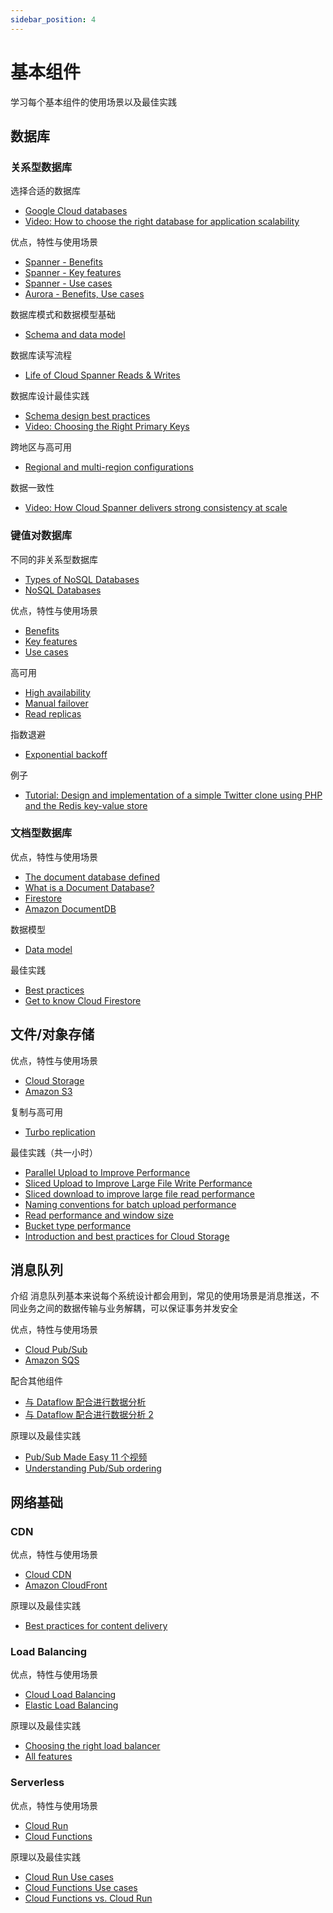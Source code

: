 ```yaml
---
sidebar_position: 4
---
```


# 基本组件

学习每个基本组件的使用场景以及最佳实践

## 数据库

### 关系型数据库

选择合适的数据库

- [Google Cloud databases](https://cloud.google.com/products/databases)
- [Video: How to choose the right database for application scalability](https://www.youtube.com/watch?v=ilmF944dSJY)

优点，特性与使用场景

- [Spanner - Benefits](https://cloud.google.com/spanner#section-1)
- [Spanner - Key features](https://cloud.google.com/spanner#section-2)
- [Spanner - Use cases](https://cloud.google.com/spanner#section-6)
- [Aurora - Benefits, Use cases](https://aws.amazon.com/rds/aurora/)

数据库模式和数据模型基础

- [Schema and data model ](https://cloud.google.com/spanner/docs/schema-and-data-model)

数据库读写流程

- [Life of Cloud Spanner Reads & Writes](https://cloud.google.com/spanner/docs/whitepapers/life-of-reads-and-writes#aside-distributed-filesystems)

数据库设计最佳实践

- [Schema design best practices ](https://cloud.google.com/spanner/docs/schema-design)
- [Video: Choosing the Right Primary Keys](https://www.youtube.com/watch?v=FFTHQt_KFNM)

跨地区与高可用

- [Regional and multi-region configurations ](https://cloud.google.com/spanner/docs/instance-configurations)

数据一致性

- [Video: How Cloud Spanner delivers strong consistency at scale](https://www.youtube.com/watch?v=sOtlaH-QlxM)


### 键值对数据库

不同的非关系型数据库

- [Types of NoSQL Databases](https://aws.amazon.com/nosql/)
- [NoSQL Databases](https://www.couchbase.com/resources/why-nosql)

优点，特性与使用场景

- [Benefits](https://cloud.google.com/memorystore#section-1)
- [Key features](https://cloud.google.com/memorystore#section-2)
- [Use cases](https://aws.amazon.com/dynamodb/)

高可用

- [High availability](https://cloud.google.com/memorystore/docs/redis/high-availability)
- [Manual failover](https://cloud.google.com/memorystore/docs/redis/manual-failover-overview)
- [Read replicas](https://cloud.google.com/memorystore/docs/redis/read-replicas)

指数退避

- [Exponential backoff](https://cloud.google.com/memorystore/docs/redis/exponential-backoff)

例子

- [Tutorial: Design and implementation of a simple Twitter clone using PHP and the Redis key-value store](https://redis.io/topics/twitter-clone)

### 文档型数据库

优点，特性与使用场景

- [The document database defined](https://aws.amazon.com/nosql/document/)
- [What is a Document Database?](https://www.mongodb.com/document-databases)
- [Firestore](https://cloud.google.com/firestore)
- [Amazon DocumentDB](https://aws.amazon.com/documentdb/)

数据模型

- [Data model](https://cloud.google.com/firestore/docs/data-model)

最佳实践

- [Best practices](https://cloud.google.com/firestore/docs/best-practices)
- [Get to know Cloud Firestore](https://www.youtube.com/watch?v=v_hR4K4auoQ&list=PLl-K7zZEsYLluG5MCVEzXAQ7ACZBCuZgZ&index=1)

## 文件/对象存储

优点，特性与使用场景

- [Cloud Storage](https://cloud.google.com/storage)
- [Amazon S3](https://aws.amazon.com/s3/)

复制与高可用

- [Turbo replication](https://cloud.google.com/storage/docs/turbo-replication)

最佳实践（共一小时）

- [Parallel Upload to Improve Performance](https://www.youtube.com/watch?v=oEto_3jr1ec&list=PLIivdWyY5sqJcBvDh5dfPoblLGhG1R1-O&index=8)
- [Sliced Upload to Improve Large File Write Performance](https://www.youtube.com/watch?v=NlevtGlo-E0&list=PLIivdWyY5sqJcBvDh5dfPoblLGhG1R1-O&index=9)
- [Sliced download to improve large file read performance](https://www.youtube.com/watch?v=erKF9Dw6Qo4&list=PLIivdWyY5sqJcBvDh5dfPoblLGhG1R1-O&index=10)
- [Naming conventions for batch upload performance](https://www.youtube.com/watch?v=l-XDw55qUzs&list=PLIivdWyY5sqJcBvDh5dfPoblLGhG1R1-O&index=12)
- [Read performance and window size](https://www.youtube.com/watch?v=T-XcI1JDOYY&list=PLIivdWyY5sqJcBvDh5dfPoblLGhG1R1-O&index=13)
- [Bucket type performance](https://www.youtube.com/watch?v=nCTiVwnnEhQ&list=PLIivdWyY5sqJcBvDh5dfPoblLGhG1R1-O&index=14)
- [Introduction and best practices for Cloud Storage](https://www.youtube.com/watch?v=WSwqYGln-vU)

## 消息队列

介绍
消息队列基本来说每个系统设计都会用到，常见的使用场景是消息推送，不同业务之间的数据传输与业务解耦，可以保证事务并发安全

优点，特性与使用场景

- [Cloud Pub/Sub](https://cloud.google.com/pubsub)
- [Amazon SQS](https://aws.amazon.com/sqs/)

配合其他组件

- [与 Dataflow 配合进行数据分析](https://cloud.google.com/pubsub#section-7)
- [与 Dataflow 配合进行数据分析 2](https://cloud.google.com/pubsub/docs/pubsub-dataflow)

原理以及最佳实践

- [Pub/Sub Made Easy 11 个视频](https://www.youtube.com/watch?v=cvu53CnZmGI&list=PLIivdWyY5sqKwVLe4BLJ-vlh9r9zCdOse)
- [Understanding Pub/Sub ordering](https://www.youtube.com/watch?v=S2evHtbl4F8)

## 网络基础

### CDN

优点，特性与使用场景

- [Cloud CDN](https://cloud.google.com/cdn#section-8)
- [Amazon CloudFront](https://aws.amazon.com/cn/cloudfront/)

原理以及最佳实践

- [Best practices for content delivery](https://cloud.google.com/cdn/docs/best-practices)

### Load Balancing

优点，特性与使用场景

- [Cloud Load Balancing](https://cloud.google.com/load-balancing)
- [Elastic Load Balancing](https://aws.amazon.com/elasticloadbalancing/)

原理以及最佳实践

- [Choosing the right load balancer](https://www.youtube.com/watch?v=gdeOeu4E7eQ)
- [All features](https://cloud.google.com/load-balancing/docs/load-balancing-overview)

### Serverless

优点，特性与使用场景

- [Cloud Run](https://cloud.google.com/run)
- [Cloud Functions](https://cloud.google.com/functions)

原理以及最佳实践

- [Cloud Run Use cases](https://cloud.google.com/run#section-5)
- [Cloud Functions Use cases](https://cloud.google.com/functions#section-5)
- [Cloud Functions vs. Cloud Run](https://www.youtube.com/watch?v=zRjOSxTpC3A)



